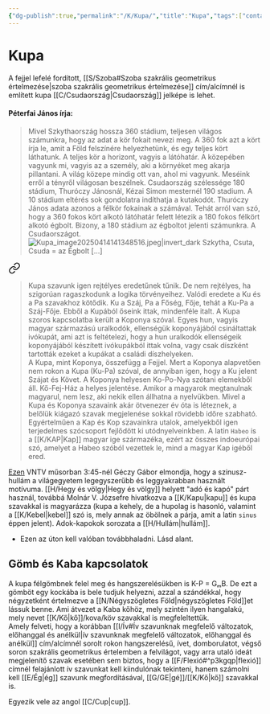 ```yaml
---
{"dg-publish":true,"permalink":"/K/Kupa/","title":"Kupa","tags":["containstransclusions"],"created":"2023-11-14T06:29","updated":"2025-06-08T01:08"}
---
```



# Kupa

A fejjel lefelé fordított, [[S/Szoba#Szoba szakrális geometrikus értelmezése\|szoba szakrális geometrikus értelmezése]] cím/alcímnél is említett kupa [[C/Csudaország\|Csudaország]] jelképe is lehet.  

#### Péterfai János írja:

> Mivel Szkythaország hossza 360 stádium, teljesen világos számunkra, hogy az adat a kör fokait nevezi meg. A 360 fok azt a kört írja le, amit a Föld felszínére helyezhetünk, és egy teljes kört láthatunk. A teljes kör a horizont, vagyis a látóhatár. A közepében vagyunk mi, vagyis az a személy, aki a környéket meg akarja pillantani. A világ közepe mindig ott van, ahol mi vagyunk. Meséink erről a tényről világosan beszélnek. Csudaország szélessége 180 stádium, Thuróczy Jánosnál, Kézai Simon mesternél 190 stadium. A 10 stádium eltérés sok gondolatra indíthatja a kutakodót. Thuróczy János adata azonos a félkör fokainak a számával. Tehát arról van szó, hogy a 360 fokos kört alkotó látóhatár felett létezik a 180 fokos félkört alkotó égbolt. Bizony, a 180 stádium az égboltot jelenti számunkra. A Csudaországot.  
> ![Kupa_image20250414141348516.jpeg|invert_dark](/img/user/K/assets/Kupa_image20250414141348516.jpeg)
> Szkytha, Csuta, Csuda = az Égbolt
> \[...\]  

<div class="transclusion internal-embed is-loaded"><a class="markdown-embed-link" href="/K/Koponya/#31vx84" aria-label="Open link"><svg xmlns="http://www.w3.org/2000/svg" width="24" height="24" viewBox="0 0 24 24" fill="none" stroke="currentColor" stroke-width="2" stroke-linecap="round" stroke-linejoin="round" class="svg-icon lucide-link"><path d="M10 13a5 5 0 0 0 7.54.54l3-3a5 5 0 0 0-7.07-7.07l-1.72 1.71"></path><path d="M14 11a5 5 0 0 0-7.54-.54l-3 3a5 5 0 0 0 7.07 7.07l1.71-1.71"></path></svg></a><div class="markdown-embed">



> Kupa szavunk igen rejtélyes eredetűnek tűnik. De nem rejtélyes, ha szigorúan ragaszkodunk a logika törvényeihez. Valódi eredete a Ku és a Pa szavakhoz kötődik. Ku a Száj, Pa a Főség, Fője, tehát a Ku-Pa a Száj-Fője. Ebből a Kupából őseink ittak, mindenféle italt. A Kupa szoros kapcsolatba került a Koponya szóval. Egyes hun, vagyis magyar származású uralkodók, ellenségük koponyájából csináltattak ivókupát, ami azt is feltételezi, hogy a hun uralkodók ellenségeik koponyájából készített ivókupákból ittak volna, vagy csak díszként tartották ezeket a kupákat a családi díszhelyeken.  
> A Kupa, mint Koponya, összefügg a Fejjel. Mert a Koponya alapvetően nem rokon a Kupa (Ku-Pa) szóval, de annyiban igen, hogy a Ku jelent Szájat és Követ. A Koponya helyesen Ko-Po-Nya szótani elemekből áll. Kő-Fej-Ház a helyes jelentése. Amikor a magyarok megtanulnak magyarul, nem lesz, aki nekik ellen állhatna a nyelvükben. Mivel a Kupa és Koponya szavaink akár ötvenezer év óta is léteznek, a belőlük kiágazó szavak megjelenése sokkal rövidebb időre szabható. Egyértelműen a Kap és Kop szavainkra utalok, amelyekből igen terjedelmes szócsoport fejlődött ki utódnyelveinkben. A latin `Habeo` is a [[K/KAP\|Kap]] magyar ige származéka, ezért az összes indoeurópai szó, amelyet a Habeo szóból vezettek le, mind a magyar Kap igéből ered.  


</div></div>




[Ezen](https://youtu.be/RyaTXRx-hu8&t=225) VNTV műsorban 3:45-nél Géczy Gábor elmondja, hogy a szinusz-hullám a világegyetem legegyszerűbb és leggyakrabban használt motívuma. [[H/Hegy és völgy\|Hegy és völgy]] helyett "adó és kapó" párt használ, továbbá Molnár V. Józsefre hivatkozva a [[K/Kapu\|kapu]] és kupa szavakkal is magyarázza (kupa a kehely, de a hupolag is hasonló, valamint a [[K/Kebel\|kebel]] szó is, mely annak az öbölnek a párja, amit a latin `sinus` éppen jelent). Adok-kapokok sorozata a [[H/Hullám\|hullám]].  
- Ezen az úton kell valóban továbbhaladni. Lásd alant.

## Gömb és Kaba kapcsolatok

A kupa félgömbnek felel meg és hangszerelésükben is K-P = GₘB. De ezt a gömböt egy kockába is bele tudjuk helyezni, azzal a szándékkal, hogy négyzetként értelmezve a [[N/Négyszögletes Föld\|négyszögletes Föld]]et lássuk benne. Ami átvezet a Kaba kőhöz, mely szintén ilyen hangalakú, mely nevet [[K/Kő\|kő]]/kova/köv szavakkal is megfeleltettük.  
Amely felveti, hogy a korábban [[I/Ív#Ív szavunknak megfelelő változatok, előhanggal és anélkül\|ív szavunknak megfelelő változatok, előhanggal és anélkül]] cím/alcímnél sorolt rokon hangszerelésű, ívet, domborulatot, végső soron szakrális geometrikus értelemben a felvilágot, vagy arra utaló ideát megjelenítő szavak esetében sem biztos, hogy a [[F/Flexió#^p3kgqp\|flexió]] címnél felajánlott ív szavunkat kell kiindulónak tekinteni, hanem számolni kell [[E/Ég\|ég]] szavunk megfordításával, [[G/GE\|gé]]/[[K/Kő\|kő]] szavakkal is.  

Egyezik vele az angol [[C/Cup\|cup]].  